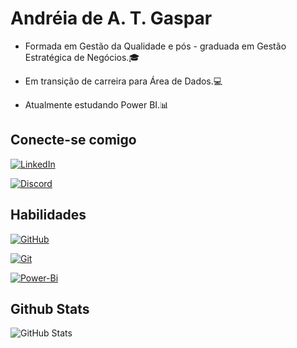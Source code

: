 # Andréia de A. T. Gaspar


- Formada em Gestão da Qualidade e pós - graduada em Gestão Estratégica de Negócios.🎓

- Em transição de carreira para Área de Dados.💻

- Atualmente estudando Power BI.📊

## Conecte-se comigo
[![LinkedIn](https://img.shields.io/badge/LinkedIn-black?style=for-the-badge&logo=linkedin&logoColor=blue)](https://www.linkedin.com/in/teixeira07andreia/)  

[![Discord](https://img.shields.io/badge/Discord-black?style=for-the-badge&logo=discord&logoColor=clyde)](https://discord.com/channels/@andreiateixeira./)  

## Habilidades
[![GitHub](https://img.shields.io/badge/GitHub-100000?style=for-the-badge&logo=github&logoColor=white)](https://github.com/AndreiaATG)

[![Git](https://img.shields.io/badge/GIT-black?style=for-the-badge&logo=git&logoColor=orange)](https://git-scm.com/doc)

[![Power-Bi](https://img.shields.io/badge/PowerBI-black?style=for-the-badge&logo=powerbi&logoColor=yellom)](https://www.microsoft.com/pt-br/power-platform/products/power-bi)

## Github Stats
![GitHub Stats](https://github-readme-stats.vercel.app/api?username=AndreiaATG&theme=transparent&bg_color=000000&border_color=fff&show_icons=true&icon_color=fff&title_color=fff&text_color=fff&hide_title=true&hide=stars)

